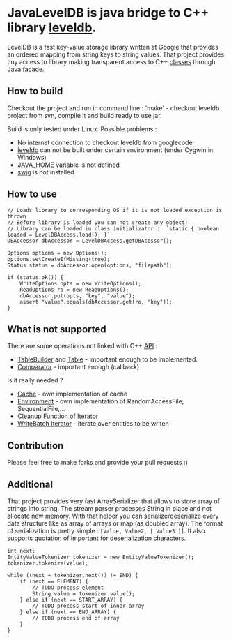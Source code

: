 JavaLevelDB is java bridge to C++ library [leveldb](http://code.google.com/p/leveldb/).
========
LevelDB is a fast key-value storage library written at Google that provides an ordered mapping from string keys to string values.
That project provides tiny access to library making transparent access to C++ [classes](http://code.google.com/p/leveldb/source/browse/#svn%2Ftrunk%2Finclude%2Fleveldb) through Java facade.

How to build
--------------------
Checkout the project and run in command line : 
        'make' - checkout leveldb project from svn, compile it and build ready to use jar.

Build is only tested under Linux. 
Possible problems : 

* No internet connection to checkout leveldb from googlecode
* [leveldb](http://code.google.com/p/leveldb/source/browse/trunk/build_detect_platform) can not be built under certain environment (under Cygwin in Windows)
* JAVA_HOME variable is not defined
* [swig](http://www.swig.org/) is not installed

How to use
-----------

	// Loads library to corresponding OS if it is not loaded exception is thrown
	// Before library is loaded you can not create any object!
	// Library can be loaded in class initializator :  `static { boolean loaded = LevelDBAccess.load(); }`
	DBAccessor dbAccessor = LevelDBAccess.getDBAcessor();
	
	Options options = new Options();
	options.setCreateIfMissing(true);
	Status status = dbAccessor.open(options, "filepath");
	
	if (status.ok()) {
		WriteOptions opts = new WriteOptions();
		ReadOptions ro = new ReadOptions();
		dbAccessor.put(opts, "key", "value");
		assert "value".equals(dbAccessor.get(ro, "key"));
	}
	

What is not supported
--------------------
There are some operations not linked with C++ [API](http://code.google.com/p/leveldb/source/browse/#svn%2Ftrunk%2Finclude%2Fleveldb) : 

* [TableBuilder](http://code.google.com/p/leveldb/source/browse/trunk/include/leveldb/table_builder.h) and [Table](http://code.google.com/p/leveldb/source/browse/trunk/include/leveldb/table.h) - important enough to be implemented.
* [Comparator](http://code.google.com/p/leveldb/source/browse/trunk/include/leveldb/comparator.h) - important enough (callback)

Is it really needed ?

* [Cache](http://code.google.com/p/leveldb/source/browse/trunk/include/leveldb/cache.h) - own implementation of cache 
* [Environment](http://code.google.com/p/leveldb/source/browse/trunk/include/leveldb/env.h) - own implementation of RandomAccessFile, SequentialFile,...
* [Cleanup Function of Iterator](http://code.google.com/p/leveldb/source/browse/trunk/include/leveldb/iterator.h) 
* [WriteBatch Iterator](http://code.google.com/p/leveldb/source/browse/trunk/include/leveldb/write_batch.h) - iterate over entities to be writen


Contribution
--------------------
Please feel free to make forks and provide your pull requests :)


Additional
--------------------

That project provides very fast ArraySerializer that allows to store array of strings into string. The stream parser processes String in place and not allocate new memory.
With that helper you can serialize/deserialize every data structure like as array of arrays or map (as doubled array).
The format of serialization is pretty simple : `[Value, Value2, [ Value3 ]]`. It also supports quotation of important for deserialization characters. 

	int next;
	EntityValueTokenizer tokenizer = new EntityValueTokenizer();
	tokenizer.tokenize(value);

	while ((next = tokenizer.next()) != END) {
		if (next == ELEMENT) {
			// TODO process element 
			String value = tokenizer.value();
		} else if (next == START_ARRAY) {
			// TODO process start of inner array
		} else if (next == END_ARRAY) {
			// TODO process end of array
		}
	}


